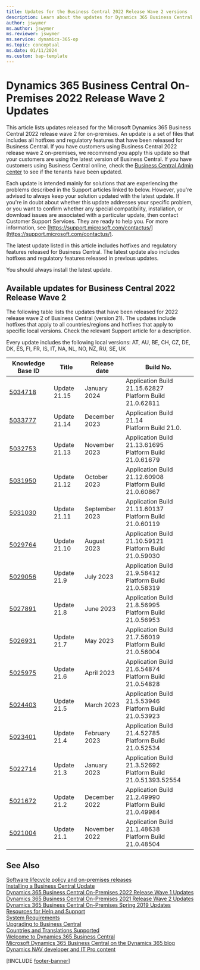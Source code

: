 ```yaml
---
title: Updates for the Business Central 2022 Release Wave 2 versions
description: Learn about the updates for Dynamics 365 Business Central 2022 Release Wave 2 on-premises deployments.
author: jswymer
ms.author: jswymer
ms.reviewer: jswymer
ms.service: dynamics-365-op
ms.topic: conceptual
ms.date: 01/11/2024
ms.custom: bap-template
---
```


# Dynamics 365 Business Central On-Premises 2022 Release Wave 2 Updates

This article lists updates released for the Microsoft Dynamics 365 Business Central 2022 release wave 2 for on-premises. An update is a set of files that includes all hotfixes and regulatory features that have been released for Business Central. If you have customers using Business Central 2022 release wave 2 on-premises, we recommend you apply this update so that your customers are using the latest version of Business Central. If you have customers using Business Central online, check the [Business Central Admin center](../administration/tenant-admin-center.md) to see if the tenants have been updated.  

Each update is intended mainly for solutions that are experiencing the problems described in the Support articles linked to below. However, you're advised to always keep your solution updated with the latest update. If you're in doubt about whether this update addresses your specific problem, or you want to confirm whether any special compatibility, installation, or download issues are associated with a particular update, then contact Customer Support Services. They are ready to help you. For more information, see [https://support.microsoft.com/contactus/](https://support.microsoft.com/contactus/).

The latest update listed in this article includes hotfixes and regulatory features released for Business Central. The latest update also includes hotfixes and regulatory features released in previous updates.  

You should always install the latest update.

## Available updates for Business Central 2022 Release Wave 2

The following table lists the updates that have been released for 2022 release wave 2 of Business Central (version 21). The updates include hotfixes that apply to all countries/regions and hotfixes that apply to specific local versions. Check the relevant Support article for a description.

Every update includes the following local versions: AT, AU, BE, CH, CZ, DE, DK, ES, FI, FR, IS, IT, NA, NL, NO, NZ, RU, SE, UK

|Knowledge Base ID|Title|Release date  |Build No. |
|-----------------|-----|--------------|----------|
|[5034718](https://support.microsoft.com/help/5034718)|Update 21.15| January 2024|Application Build 21.15.62827</br>Platform Build 21.0.62811|
|[5033777](https://support.microsoft.com/help/5033777)|Update 21.14| December 2023|Application Build 21.14</br>Platform Build 21.0. |
|[5032753](https://support.microsoft.com/help/5032753)|Update 21.13| November 2023|Application Build 21.13.61695</br>Platform Build 21.0.61679 |
|[5031950](https://support.microsoft.com/help/5031950)|Update 21.12| October 2023|Application Build 21.12.60908</br>Platform Build 21.0.60867 |
|[5031030](https://support.microsoft.com/help/5031030)|Update 21.11| September 2023|Application Build 21.11.60137 </br>Platform Build 21.0.60119 |
|[5029764](https://support.microsoft.com/help/5029764)|Update 21.10| August 2023|Application Build 21.10.59121 </br>Platform Build 21.0.59030 |
|[5029056](https://support.microsoft.com/help/5029056)|Update 21.9| July 2023|Application Build 21.9.58412 </br>Platform Build 21.0.58319 |
|[5027891](https://support.microsoft.com/help/5027891)|Update 21.8| June 2023|Application Build 21.8.56995 </br>Platform Build 21.0.56953 |
|[5026931](https://support.microsoft.com/help/5026931)|Update 21.7| May 2023|Application Build 21.7.56019 </br>Platform Build 21.0.56004 |
|[5025975](https://support.microsoft.com/help/5025975)|Update 21.6| April 2023|Application Build 21.6.54874 </br>Platform Build 21.0.54828 |
|[5024403](https://support.microsoft.com/help/5024403)|Update 21.5| March 2023|Application Build 21.5.53946 </br>Platform Build 21.0.53923 |
|[5023401](https://support.microsoft.com/help/5023401)|Update 21.4| February 2023|Application Build 21.4.52785</br>Platform Build 21.0.52534 |
|[5022714](https://support.microsoft.com/help/5022714)|Update 21.3| January 2023|Application Build 21.3.52692</br>Platform Build 21.0.51393.52554 |
|[5021672](https://support.microsoft.com/help/5021672)|Update 21.2| December 2022|Application Build 21.2.49990</br>Platform Build 21.0.49984 |
|[5021004](https://support.microsoft.com/help/5021004)|Update 21.1| November 2022|Application Build 21.1.48638</br>Platform Build 21.0.48504 |

## See Also

[Software lifecycle policy and on-premises releases](../terms/lifecycle-policy-on-premises.md)  
[Installing a Business Central Update](../upgrade/upgrading-cumulative-update-v21.md)  
[Dynamics 365 Business Central On-Premises 2022 Release Wave 1 Updates](update-versions-20.md)  
[Dynamics 365 Business Central On-Premises 2021 Release Wave 2 Updates](update-versions-19.md)  
[Dynamics 365 Business Central On-Premises Spring 2019 Updates](update-versions-14.md)  
[Resources for Help and Support](../help-and-support.md)  
[System Requirements](system-requirements-business-central-v21.md)  
[Upgrading to Business Central](../upgrade/upgrading-to-business-central.md)  
[Countries and Translations Supported](../compliance/apptest-countries-and-translations.md)  
[Welcome to Dynamics 365 Business Central](/dynamics365/business-central/index)  
[Microsoft Dynamics 365 Business Central on the Dynamics 365 blog](https://cloudblogs.microsoft.com/dynamics365/it/product/business-central/)  
[Dynamics NAV developer and IT Pro content](/dynamics-nav/index)

[!INCLUDE [footer-banner](../includes/footer-banner.md)]
